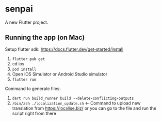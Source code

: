 # senpai

A new Flutter project.

## Running the app (on Mac)

Setup flutter sdk: https://docs.flutter.dev/get-started/install

1. `flutter pub get`
2.  cd ios
3.  `pod install`
4.  Open iOS Simulator or Android Studio simulator
5.  `flutter run`

Command to generate files: 

1. `dart run build_runner build --delete-conflicting-outputs`
2. `/bin/zsh ./localization_update.sh` <- Command to upload new translation from 
https://localise.biz/ or you can go to the file and run the script right from there